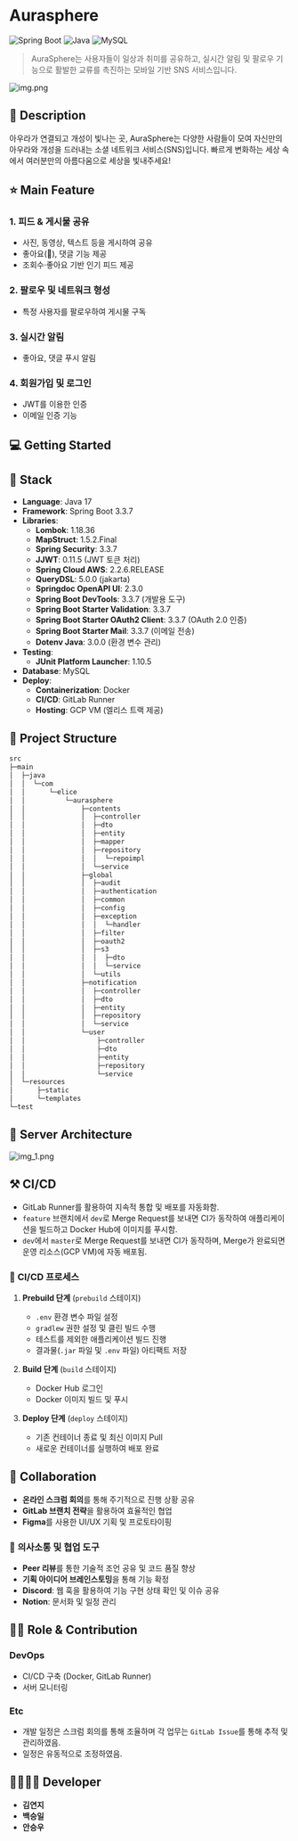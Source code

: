 # Aurasphere



![Spring Boot](https://img.shields.io/badge/Spring_Boot-3.3.7-brightgreen)
![Java](https://img.shields.io/badge/Java-17-blue)
![MySQL](https://img.shields.io/badge/MySQL-8.0.27-blue)




> AuraSphere는 사용자들이 일상과 취미를 공유하고, 실시간 알림 및 팔로우 기능으로 활발한 교류를 촉진하는 모바일 기반 SNS 서비스입니다.

![img.png](img.png)


## 📖 Description

아우라가 연결되고 개성이 빛나는 곳, AuraSphere는 다양한 사람들이 모여 자신만의 아우라와 개성을 드러내는 소셜 네트워크 서비스(SNS)입니다.
빠르게 변화하는 세상 속에서 여러분만의 아름다움으로 세상을 빛내주세요!


## ⭐ Main Feature
### 1. **피드 & 게시물 공유**
- 사진, 동영상, 텍스트 등을 게시하여 공유
- 좋아요(💙), 댓글 기능 제공
- 조회수·좋아요 기반 인기 피드 제공

### 2. **팔로우 및 네트워크 형성**
- 특정 사용자를 팔로우하여 게시물 구독

### 3. **실시간 알림**
- 좋아요, 댓글 푸시 알림

### 4. **회원가입 및 로그인**
- JWT를 이용한 인증
- 이메일 인증 기능


## 💻 Getting Started


## 🔧 Stack
- **Language**: Java 17
- **Framework**: Spring Boot 3.3.7
- **Libraries**:
    - **Lombok**: 1.18.36
    - **MapStruct**: 1.5.2.Final
    - **Spring Security**: 3.3.7
    - **JJWT**: 0.11.5 (JWT 토큰 처리)
    - **Spring Cloud AWS**: 2.2.6.RELEASE
    - **QueryDSL**: 5.0.0 (jakarta)
    - **Springdoc OpenAPI UI**: 2.3.0
    - **Spring Boot DevTools**: 3.3.7 (개발용 도구)
    - **Spring Boot Starter Validation**: 3.3.7
    - **Spring Boot Starter OAuth2 Client**: 3.3.7 (OAuth 2.0 인증)
    - **Spring Boot Starter Mail**: 3.3.7 (이메일 전송)
    - **Dotenv Java**: 3.0.0 (환경 변수 관리)
- **Testing**:
    - **JUnit Platform Launcher**: 1.10.5
- **Database**: MySQL
- **Deploy**:
    - **Containerization**: Docker
    - **CI/CD**: GitLab Runner
    - **Hosting**: GCP VM (엘리스 트랙 제공)


## :open_file_folder: Project Structure

```markdown
src
├─main
│  ├─java
│  │  └─com
│  │      └─elice
│  │          └─aurasphere
│  │              ├─contents
│  │              │  ├─controller
│  │              │  ├─dto
│  │              │  ├─entity
│  │              │  ├─mapper
│  │              │  ├─repository
│  │              │  │  └─repoimpl
│  │              │  └─service
│  │              ├─global
│  │              │  ├─audit
│  │              │  ├─authentication
│  │              │  ├─common
│  │              │  ├─config
│  │              │  ├─exception
│  │              │  │  └─handler
│  │              │  ├─filter
│  │              │  ├─oauth2
│  │              │  ├─s3
│  │              │  │  ├─dto
│  │              │  │  └─service
│  │              │  └─utils
│  │              ├─notification
│  │              │  ├─controller
│  │              │  ├─dto
│  │              │  ├─entity
│  │              │  ├─repository
│  │              │  └─service
│  │              └─user
│  │                  ├─controller
│  │                  ├─dto
│  │                  ├─entity
│  │                  ├─repository
│  │                  └─service
│  └─resources
│      ├─static
│      └─templates
└─test

```

## 🔨 Server Architecture
![img_1.png](img_1.png)
## ⚒ CI/CD
- GitLab Runner를 활용하여 지속적 통합 및 배포를 자동화함.
- `feature` 브랜치에서 `dev`로 Merge Request를 보내면 CI가 동작하여 애플리케이션을 빌드하고 Docker Hub에 이미지를 푸시함.
- `dev`에서 `master`로 Merge Request를 보내면 CI가 동작하며, Merge가 완료되면 운영 리소스(GCP VM)에 자동 배포됨.

### 🔄 **CI/CD 프로세스**
1. **Prebuild 단계** (`prebuild` 스테이지)
    - `.env` 환경 변수 파일 설정
    - `gradlew` 권한 설정 및 클린 빌드 수행
    - 테스트를 제외한 애플리케이션 빌드 진행
    - 결과물(`.jar` 파일 및 `.env` 파일) 아티팩트 저장

2. **Build 단계** (`build` 스테이지)
    - Docker Hub 로그인
    - Docker 이미지 빌드 및 푸시

3. **Deploy 단계** (`deploy` 스테이지)
    - 기존 컨테이너 종료 및 최신 이미지 Pull
    - 새로운 컨테이너를 실행하여 배포 완료

## 🤝 Collaboration
- **온라인 스크럼 회의**를 통해 주기적으로 진행 상황 공유
- **GitLab 브랜치 전략**을 활용하여 효율적인 협업
- **Figma**를 사용한 UI/UX 기획 및 프로토타이핑

### 💬 **의사소통 및 협업 도구**
- **Peer 리뷰**를 통한 기술적 조언 공유 및 코드 품질 향상
- **기획 아이디어 브레인스토밍**을 통해 기능 확정
- **Discord**: 웹 훅을 활용하여 기능 구현 상태 확인 및 이슈 공유
- **Notion**: 문서화 및 일정 관리

## 👨‍💻 Role & Contribution
### **DevOps**
- CI/CD 구축 (Docker, GitLab Runner)
- 서버 모니터링

### **Etc**
- 개발 일정은 스크럼 회의를 통해 조율하며 각 업무는 `GitLab Issue`를 통해 추적 및 관리하였음.
- 일정은 유동적으로 조정하였음.

## 👨‍👩‍👧‍👦 Developer
*  **김연지** 
*  **백승일** 
*  **안승우**